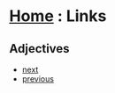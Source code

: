# [Home][1] : Links

## Adjectives

  - [next](next.md)
  - [previous](previous.md)

[1]: ../../README.md

